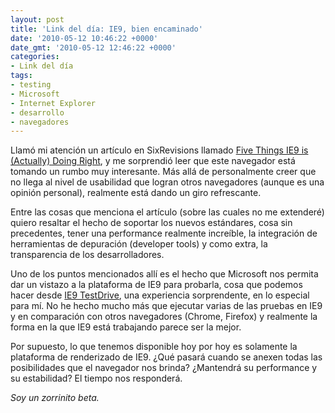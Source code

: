 ```yaml
---
layout: post
title: 'Link del día: IE9, bien encaminado'
date: '2010-05-12 10:46:22 +0000'
date_gmt: '2010-05-12 12:46:22 +0000'
categories:
- Link del día
tags:
- testing
- Microsoft
- Internet Explorer
- desarrollo
- navegadores
---
```


Llamó mi atención un artículo en SixRevisions llamado [Five Things IE9 is (Actually) Doing Right](http://sixrevisions.com/web-development/five-things-ie9-is-actually-doing-right/), y me sorprendió leer que este navegador está tomando un rumbo muy interesante. Más allá de personalmente creer que no llega al nivel de usabilidad que logran otros navegadores (aunque es una opinión personal), realmente está dando un giro refrescante.

Entre las cosas que menciona el artículo (sobre las cuales no me extenderé) quiero resaltar el hecho de soportar los nuevos estándares, cosa sin precedentes, tener una performance realmente increíble, la integración de herramientas de depuración (developer tools) y como extra, la transparencia de los desarrolladores.

Uno de los puntos mencionados allí es el hecho que Microsoft nos permita dar un vistazo a la plataforma de IE9 para probarla, cosa que podemos hacer desde [IE9 TestDrive](http://ie.microsoft.com/testdrive/Default.html), una experiencia sorprendente, en lo especial para mí. No he hecho mucho más que ejecutar varias de las pruebas en IE9 y en comparación con otros navegadores (Chrome, Firefox) y realmente la forma en la que IE9 está trabajando parece ser la mejor.

Por supuesto, lo que tenemos disponible hoy por hoy es solamente la plataforma de renderizado de IE9.  ¿Qué pasará cuando se anexen todas las posibilidades que el navegador nos brinda?  ¿Mantendrá su performance y su estabilidad? El tiempo nos responderá.

_Soy un zorrinito beta._
